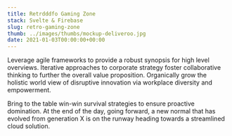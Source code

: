 ```yaml
---
title: Retrdddfo Gaming Zone
stack: Svelte & Firebase
slug: retro-gaming-zone
thumb: ../images/thumbs/mockup-deliveroo.jpg
date: 2021-01-03T00:00:00+00:00
---
```


<p className='text-red-400'>

Leverage agile frameworks to provide a robust synopsis for high level overviews. Iterative approaches to corporate strategy foster collaborative thinking to further the overall value proposition. Organically grow the holistic world view of disruptive innovation via workplace diversity and empowerment.

</p>

Bring to the table win-win survival strategies to ensure proactive domination. At the end of the day, going forward, a new normal that has evolved from generation X is on the runway heading towards a streamlined cloud solution.
